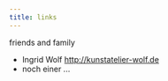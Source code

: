 ```yaml
---
title: links
---
```


<div class="links">


friends and family

 -  Ingrid Wolf <http://kunstatelier-wolf.de>
 -  noch einer ...  
 



</div>
